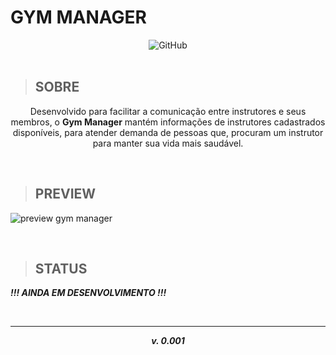 

**<h1> GYM MANAGER </h1>**

<center>
<img alt="GitHub" src="https://img.shields.io/github/license/Rellyso/gym-manager?color=7159c1">
</center>

<br>

> <h2>SOBRE</h2>

<p align="center">
Desenvolvido para facilitar a comunicação entre instrutores e seus membros, o <b>Gym Manager</b> mantém informações de instrutores cadastrados disponíveis, para atender demanda de pessoas que, procuram um instrutor para manter sua vida mais saudável.
</p>

<br>


> <h2>PREVIEW</h2>

![preview gym manager](https://content-na.drive.amazonaws.com/cdproxy/templink/AGO7EtwYs8KBR6heZSabeN10cSWVIrYsbcCTO5gTOa0eJxFPc)

<br>

> <h2>STATUS</h2>

***!!! AINDA EM DESENVOLVIMENTO !!!***

<br>

----------

 ***<p align="center">v. 0.001</p>***

